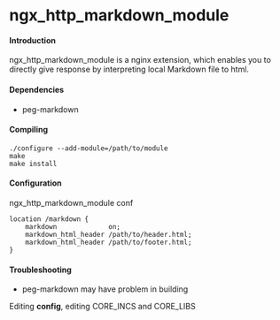 ngx_http_markdown_module
========================

#### Introduction

ngx_http_markdown_module is a nginx extension,
which enables you to directly give response
by interpreting local Markdown file to html.

#### Dependencies

* peg-markdown

#### Compiling

```
./configure --add-module=/path/to/module
make
make install
```

#### Configuration

ngx_http_markdown_module conf 

```
location /markdown {  
    markdown             on;  
    markdown_html_header /path/to/header.html;  
    markdown_html_header /path/to/footer.html;  
}
```

#### Troubleshooting

* peg-markdown may have problem in building

Editing __config__, editing CORE_INCS and CORE_LIBS

